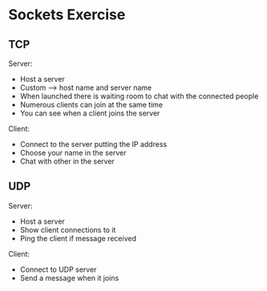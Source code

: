 # Sockets Exercise

## TCP

Server:
- Host a server
- Custom --> host name and server name
- When launched there is waiting room to chat with the connected people
- Numerous clients can join at the same time
- You can see when a client joins the server

Client:
- Connect to the server putting the IP address
- Choose your name in the server
- Chat with other in the server

## UDP

Server:
- Host a server
- Show client connections to it
- Ping the client if message received

Client: 
- Connect to UDP server
- Send a message when it joins
